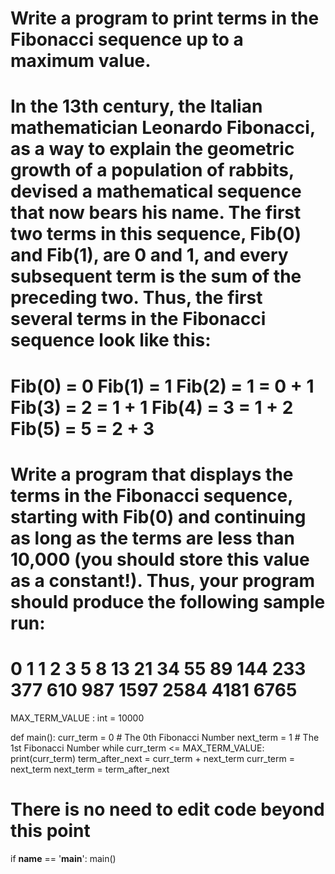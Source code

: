 # Write a program to print terms in the Fibonacci sequence up to a maximum value.

# In the 13th century, the Italian mathematician Leonardo Fibonacci, as a way to explain the geometric growth of a population of rabbits, devised a mathematical sequence that now bears his name. The first two terms in this sequence, Fib(0) and Fib(1), are 0 and 1, and every subsequent term is the sum of the preceding two. Thus, the first several terms in the Fibonacci sequence look like this:

# Fib(0) = 0 Fib(1) = 1 Fib(2) = 1 = 0 + 1 Fib(3) = 2 = 1 + 1 Fib(4) = 3 = 1 + 2 Fib(5) = 5 = 2 + 3

# Write a program that displays the terms in the Fibonacci sequence, starting with Fib(0) and continuing as long as the terms are less than 10,000 (you should store this value as a constant!). Thus, your program should produce the following sample run:

# 0 1 1 2 3 5 8 13 21 34 55 89 144 233 377 610 987 1597 2584 4181 6765

MAX_TERM_VALUE : int = 10000

def main():
    curr_term = 0  # The 0th Fibonacci Number
    next_term = 1  # The 1st Fibonacci Number
    while curr_term <= MAX_TERM_VALUE:
        print(curr_term)
        term_after_next = curr_term + next_term
        curr_term = next_term
        next_term = term_after_next


# There is no need to edit code beyond this point

if __name__ == '__main__':
    main()